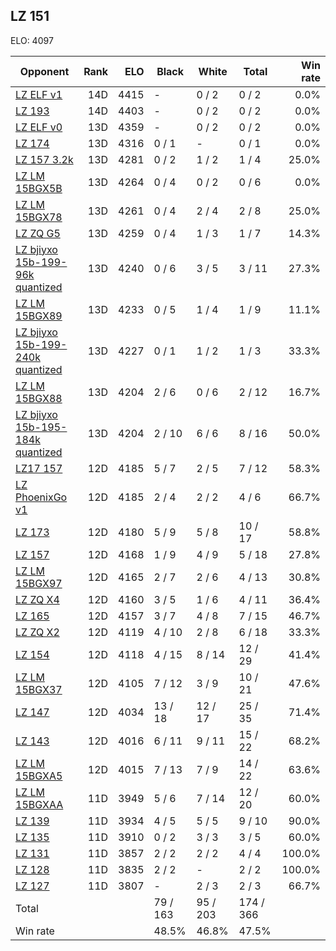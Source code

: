 ## LZ 151 ##

ELO: 4097

Opponent | Rank | ELO | Black | White | Total | Win rate
---------|-----:|----:|-------|-------|-------|-------:
[LZ ELF v1](LZ%20ELF%20v1.md) | 14D | 4415 | - | 0 / 2 | 0 / 2 | 0.0%
[LZ 193](LZ%20193.md) | 14D | 4403 | - | 0 / 2 | 0 / 2 | 0.0%
[LZ ELF v0](LZ%20ELF%20v0.md) | 13D | 4359 | - | 0 / 2 | 0 / 2 | 0.0%
[LZ 174](LZ%20174.md) | 13D | 4316 | 0 / 1 | - | 0 / 1 | 0.0%
[LZ 157 3.2k](LZ%20157%203.2k.md) | 13D | 4281 | 0 / 2 | 1 / 2 | 1 / 4 | 25.0%
[LZ LM 15BGX5B](LZ%20LM%2015BGX5B.md) | 13D | 4264 | 0 / 4 | 0 / 2 | 0 / 6 | 0.0%
[LZ LM 15BGX78](LZ%20LM%2015BGX78.md) | 13D | 4261 | 0 / 4 | 2 / 4 | 2 / 8 | 25.0%
[LZ ZQ G5](LZ%20ZQ%20G5.md) | 13D | 4259 | 0 / 4 | 1 / 3 | 1 / 7 | 14.3%
[LZ bjiyxo 15b-199-96k quantized](LZ%20bjiyxo%2015b-199-96k%20quantized.md) | 13D | 4240 | 0 / 6 | 3 / 5 | 3 / 11 | 27.3%
[LZ LM 15BGX89](LZ%20LM%2015BGX89.md) | 13D | 4233 | 0 / 5 | 1 / 4 | 1 / 9 | 11.1%
[LZ bjiyxo 15b-199-240k quantized](LZ%20bjiyxo%2015b-199-240k%20quantized.md) | 13D | 4227 | 0 / 1 | 1 / 2 | 1 / 3 | 33.3%
[LZ LM 15BGX88](LZ%20LM%2015BGX88.md) | 13D | 4204 | 2 / 6 | 0 / 6 | 2 / 12 | 16.7%
[LZ bjiyxo 15b-195-184k quantized](LZ%20bjiyxo%2015b-195-184k%20quantized.md) | 13D | 4204 | 2 / 10 | 6 / 6 | 8 / 16 | 50.0%
[LZ17 157](LZ17%20157.md) | 12D | 4185 | 5 / 7 | 2 / 5 | 7 / 12 | 58.3%
[LZ PhoenixGo v1](LZ%20PhoenixGo%20v1.md) | 12D | 4185 | 2 / 4 | 2 / 2 | 4 / 6 | 66.7%
[LZ 173](LZ%20173.md) | 12D | 4180 | 5 / 9 | 5 / 8 | 10 / 17 | 58.8%
[LZ 157](LZ%20157.md) | 12D | 4168 | 1 / 9 | 4 / 9 | 5 / 18 | 27.8%
[LZ LM 15BGX97](LZ%20LM%2015BGX97.md) | 12D | 4165 | 2 / 7 | 2 / 6 | 4 / 13 | 30.8%
[LZ ZQ X4](LZ%20ZQ%20X4.md) | 12D | 4160 | 3 / 5 | 1 / 6 | 4 / 11 | 36.4%
[LZ 165](LZ%20165.md) | 12D | 4157 | 3 / 7 | 4 / 8 | 7 / 15 | 46.7%
[LZ ZQ X2](LZ%20ZQ%20X2.md) | 12D | 4119 | 4 / 10 | 2 / 8 | 6 / 18 | 33.3%
[LZ 154](LZ%20154.md) | 12D | 4118 | 4 / 15 | 8 / 14 | 12 / 29 | 41.4%
[LZ LM 15BGX37](LZ%20LM%2015BGX37.md) | 12D | 4105 | 7 / 12 | 3 / 9 | 10 / 21 | 47.6%
[LZ 147](LZ%20147.md) | 12D | 4034 | 13 / 18 | 12 / 17 | 25 / 35 | 71.4%
[LZ 143](LZ%20143.md) | 12D | 4016 | 6 / 11 | 9 / 11 | 15 / 22 | 68.2%
[LZ LM 15BGXA5](LZ%20LM%2015BGXA5.md) | 12D | 4015 | 7 / 13 | 7 / 9 | 14 / 22 | 63.6%
[LZ LM 15BGXAA](LZ%20LM%2015BGXAA.md) | 11D | 3949 | 5 / 6 | 7 / 14 | 12 / 20 | 60.0%
[LZ 139](LZ%20139.md) | 11D | 3934 | 4 / 5 | 5 / 5 | 9 / 10 | 90.0%
[LZ 135](LZ%20135.md) | 11D | 3910 | 0 / 2 | 3 / 3 | 3 / 5 | 60.0%
[LZ 131](LZ%20131.md) | 11D | 3857 | 2 / 2 | 2 / 2 | 4 / 4 | 100.0%
[LZ 128](LZ%20128.md) | 11D | 3835 | 2 / 2 | - | 2 / 2 | 100.0%
[LZ 127](LZ%20127.md) | 11D | 3807 | - | 2 / 3 | 2 / 3 | 66.7%
Total | | | 79 / 163 | 95 / 203 | 174 / 366 | 
Win rate| | | 48.5% | 46.8% | 47.5% | 
